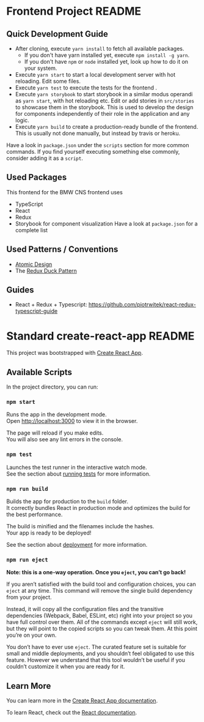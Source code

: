 # Frontend Project README

## Quick Development Guide
- After cloning, execute `yarn install` to fetch all available packages.
  - If you don't have yarn installed yet, execute `npm install -g yarn`. 
  - If you don't have `npm` or `node` installed yet, look up how to do it on your system.
- Execute `yarn start` to start a local development server with hot reloading. Edit some files.
- Execute `yarn test` to execute the tests for the frontend .
- Execute `yarn storybook` to start storybook in a similar modus operandi as `yarn start`, with hot reloading etc. Edit or add stories in `src/stories` to showcase them in the storybook. This is used to develop the design for components independently of their role in the application and any logic.
- Execute `yarn build` to create a production-ready bundle of the frontend. This is usually not done manually, but instead by travis or heroku.

Have a look in `package.json` under the `scripts` section for more common commands.
If you find yourself executing something else commonly, consider adding it as a `script`.

## Used Packages
This frontend for the BMW CNS frontend uses
- TypeScript
- React
- Redux
- Storybook for component visualization
Have a look at `package.json` for a complete list

## Used Patterns / Conventions
- [Atomic Design](http://bradfrost.com/blog/post/atomic-web-design/)
- The [Redux Duck Pattern](https://github.com/erikras/ducks-modular-redux)

## Guides
- React + Redux + Typescript: https://github.com/piotrwitek/react-redux-typescript-guide


# Standard create-react-app README

This project was bootstrapped with [Create React App](https://github.com/facebook/create-react-app).

## Available Scripts

In the project directory, you can run:

### `npm start`

Runs the app in the development mode.<br>
Open [http://localhost:3000](http://localhost:3000) to view it in the browser.

The page will reload if you make edits.<br>
You will also see any lint errors in the console.

### `npm test`

Launches the test runner in the interactive watch mode.<br>
See the section about [running tests](https://facebook.github.io/create-react-app/docs/running-tests) for more information.

### `npm run build`

Builds the app for production to the `build` folder.<br>
It correctly bundles React in production mode and optimizes the build for the best performance.

The build is minified and the filenames include the hashes.<br>
Your app is ready to be deployed!

See the section about [deployment](https://facebook.github.io/create-react-app/docs/deployment) for more information.

### `npm run eject`

**Note: this is a one-way operation. Once you `eject`, you can’t go back!**

If you aren’t satisfied with the build tool and configuration choices, you can `eject` at any time. This command will remove the single build dependency from your project.

Instead, it will copy all the configuration files and the transitive dependencies (Webpack, Babel, ESLint, etc) right into your project so you have full control over them. All of the commands except `eject` will still work, but they will point to the copied scripts so you can tweak them. At this point you’re on your own.

You don’t have to ever use `eject`. The curated feature set is suitable for small and middle deployments, and you shouldn’t feel obligated to use this feature. However we understand that this tool wouldn’t be useful if you couldn’t customize it when you are ready for it.

## Learn More

You can learn more in the [Create React App documentation](https://facebook.github.io/create-react-app/docs/getting-started).

To learn React, check out the [React documentation](https://reactjs.org/).
